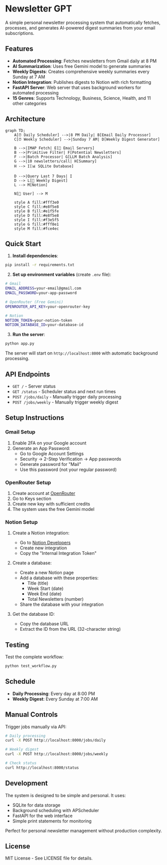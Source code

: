 # Newsletter GPT

A simple personal newsletter processing system that automatically fetches, processes, and generates AI-powered digest summaries from your email subscriptions.

## Features

- **Automated Processing**: Fetches newsletters from Gmail daily at 8 PM
- **AI Summarization**: Uses free Gemini model to generate summaries 
- **Weekly Digests**: Creates comprehensive weekly summaries every Sunday at 7 AM
- **Notion Integration**: Publishes digests to Notion with rich formatting
- **FastAPI Server**: Web server that uses background workers for automated processing
- **15 Genres**: Supports Technology, Business, Science, Health, and 11 other categories

## Architecture
```mermaid
graph TD;
    A[⏰ Daily Scheduler] -->|8 PM Daily| B[Email Daily Processor]
    C[⏰ Weekly Scheduler] -->|Sunday 7 AM| D[Weekly Digest Generator]
    
    B -->|IMAP Fetch| E[📧 Email Servers]
    B -->|Primitive Filter| F[Potential Newsletters]
    F -->|Batch Processor| G[LLM Batch Analysis]
    G -->|10 newsletters/call| H[Summary]
    H --> I[📊 SQLite Database]
    
    D -->|Query Last 7 Days| I
    D --> L[📄 Weekly Digest]
    L --> M[Notion]
    
    N[👤 User] --> M
    
    style A fill:#fff3e0
    style C fill:#e8f5e8
    style B fill:#e1f5fe
    style D fill:#e8f5e8
    style I fill:#f3e5f5
    style G fill:#fff8e1
    style M fill:#fce4ec
```

## Quick Start

1. **Install dependencies**:
```bash
pip install -r requirements.txt
```

2. **Set up environment variables** (create `.env` file):
```bash
# Gmail
EMAIL_ADDRESS=your-email@gmail.com
EMAIL_PASSWORD=your-app-password

# OpenRouter (Free Gemini)
OPENROUTER_API_KEY=your-openrouter-key

# Notion
NOTION_TOKEN=your-notion-token
NOTION_DATABASE_ID=your-database-id
```

3. **Run the server**:
```bash
python app.py
```

The server will start on `http://localhost:8000` with automatic background processing.

## API Endpoints

- `GET /` - Server status
- `GET /status` - Scheduler status and next run times
- `POST /jobs/daily` - Manually trigger daily processing
- `POST /jobs/weekly` - Manually trigger weekly digest

## Setup Instructions

### Gmail Setup

1. Enable 2FA on your Google account
2. Generate an App Password:
   - Go to Google Account Settings
   - Security → 2-Step Verification → App passwords
   - Generate password for "Mail"
   - Use this password (not your regular password)

### OpenRouter Setup

1. Create account at [OpenRouter](https://openrouter.ai/)
2. Go to Keys section
3. Create new key with sufficient credits
4. The system uses the free Gemini model

### Notion Setup

1. Create a Notion integration:
   - Go to [Notion Developers](https://www.notion.so/my-integrations)
   - Create new integration
   - Copy the "Internal Integration Token"

2. Create a database:
   - Create a new Notion page
   - Add a database with these properties:
     - Title (title)
     - Week Start (date)
     - Week End (date)
     - Total Newsletters (number)
   - Share the database with your integration

3. Get the database ID:
   - Copy the database URL
   - Extract the ID from the URL (32-character string)

## Testing

Test the complete workflow:
```bash
python test_workflow.py
```

## Schedule

- **Daily Processing**: Every day at 8:00 PM
- **Weekly Digest**: Every Sunday at 7:00 AM

## Manual Controls

Trigger jobs manually via API:
```bash
# Daily processing
curl -X POST http://localhost:8000/jobs/daily

# Weekly digest
curl -X POST http://localhost:8000/jobs/weekly

# Check status
curl http://localhost:8000/status
```

## Development

The system is designed to be simple and personal. It uses:
- SQLite for data storage
- Background scheduling with APScheduler
- FastAPI for the web interface
- Simple print statements for monitoring

Perfect for personal newsletter management without production complexity.

## License

MIT License - See LICENSE file for details.